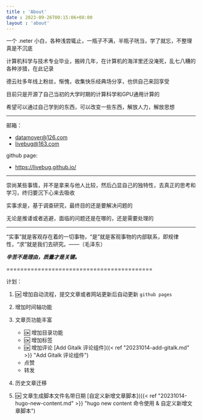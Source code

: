 ```yaml
---
title : 'About'
date : 2023-09-26T00:15:06+08:00
layout : 'about'
---
```



一个 .neter 小白，各种浅尝辄止，一瓶子不满，半瓶子咣当，学了就忘，不整理真是不沉底

计算机科学与技术专业毕业，搬砖几年，在计算机的海洋里还没淹死，乱七八糟的各种涉猎，在此记录

德云社多年线上粉丝，惭愧，收集快乐经典场分享，也供自己来回享受

目前只是开源了自己当初的大学时期的计算科学和GPU通用计算的

希望可以通过自己学到的东西，可以改变一些东西，解放人力，解放思想

---

邮箱： 
+ datamover@126.com   
+ livebug@163.com  


github page:
+ https://livebug.github.io/

---

崇尚某些事情，并不是拿来与他人比较，然后凸显自己的独特性，去真正的思考和学习，终归要沉下心来去吸收

实事求是，基于调查研究，最终目的还是要解决问题的 

无论是推诿或者逃避，面临的问题还是在哪的，还是需要处理的

---

“实事”就是客观存在着的一切事物，“是”就是客观事物的内部联系，即规律性，“求”就是我们去研究。——（毛泽东）

***辛苦不是理由，质量才是关键。*** 


==========================================

计划：

1. 🆗 增加自动流程，提交文章或者网站更新后自动更新 `github pages`

2. 增加时间轴功能

3. 文章页功能丰富  
    - 🆗 增加目录功能  
    - 🆗 增加标签  
    - 🆗 增加评论 [Add Gitalk 评论组件]({< ref "20231014-add-gitalk.md" >}} "Add Gitalk 评论组件")
    - 点赞
    - 转发  

4. 历史文章迁移

5. 🆗 文章生成脚本文件名带日期  [自定义新增文章脚本]({{< ref "20231014-hugo-new-content.md" >}} "hugo new content 命令使用 & 自定义新增文章脚本")
